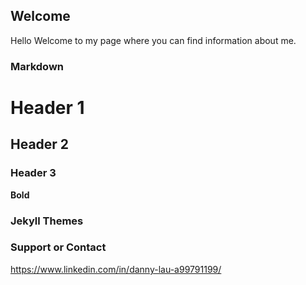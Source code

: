 ## Welcome 

Hello
Welcome to my page where you can find information about me.

### Markdown



# Header 1
## Header 2
### Header 3



**Bold** 




### Jekyll Themes



### Support or Contact

https://www.linkedin.com/in/danny-lau-a99791199/

